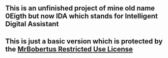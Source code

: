 ## This is an unfinished project of mine old name 0Eigth but now IDA which stands for Intelligent Digital Assistant
## This is just a basic version which is protected by the [MrBobertus Restricted Use License](https://github.com/MrBobertus/MrBobertus.github.io/blob/main/portfolio/temp/LICENSE.md)
